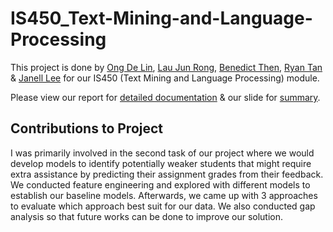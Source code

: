 # IS450_Text-Mining-and-Language-Processing

This project is done by [Ong De Lin](https://www.linkedin.com/in/de-lin-ong-a2b755170/), [Lau Jun Rong](https://www.linkedin.com/in/laujunrong/), [Benedict Then](https://www.linkedin.com/in/benedict-then/), [Ryan Tan](https://www.linkedin.com/in/ryan-tan-bb7037180/) & [Janell Lee](https://www.linkedin.com/in/janell-lee-263383134/) for our IS450 (Text Mining and Language Processing) module. 

Please view our report for [detailed documentation](https://github.com/delinhquent/IS450_Text-Mining-and-Language-Processing/blob/master/IS450_G2T4_Text%20Mining%20Final%20Report.docx) & our slide for [summary](https://github.com/delinhquent/IS450_Text-Mining-and-Language-Processing/blob/master/IS450_TEXT_MINING_G2T4_FINAL_SLIDES.pptx).

## Contributions to Project
I was primarily involved in the second task of our project where we would develop models to identify potentially weaker students that might require extra assistance by predicting their assignment grades from their feedback. We conducted feature engineering and explored with different models to establish our baseline models. Afterwards, we came up with 3 approaches to evaluate which approach best suit for our data. We also conducted gap analysis so that future works can be done to improve our solution.

